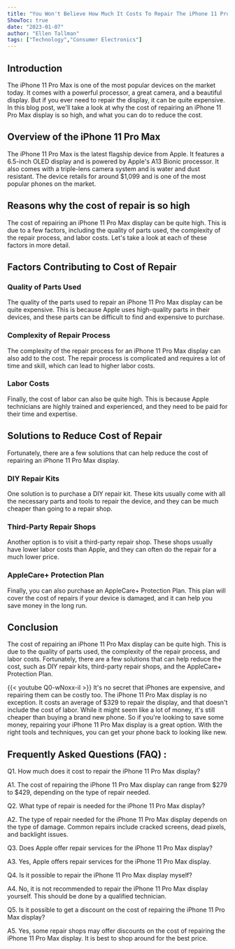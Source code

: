```yaml
---
title: "You Won't Believe How Much It Costs To Repair The iPhone 11 Pro Max Display!"
ShowToc: true 
date: "2023-01-07"
author: "Ellen Tallman" 
tags: ["Technology","Consumer Electronics"]
---
```

## Introduction

The iPhone 11 Pro Max is one of the most popular devices on the market today. It comes with a powerful processor, a great camera, and a beautiful display. But if you ever need to repair the display, it can be quite expensive. In this blog post, we'll take a look at why the cost of repairing an iPhone 11 Pro Max display is so high, and what you can do to reduce the cost.

## Overview of the iPhone 11 Pro Max

The iPhone 11 Pro Max is the latest flagship device from Apple. It features a 6.5-inch OLED display and is powered by Apple's A13 Bionic processor. It also comes with a triple-lens camera system and is water and dust resistant. The device retails for around $1,099 and is one of the most popular phones on the market.

## Reasons why the cost of repair is so high

The cost of repairing an iPhone 11 Pro Max display can be quite high. This is due to a few factors, including the quality of parts used, the complexity of the repair process, and labor costs. Let's take a look at each of these factors in more detail.

## Factors Contributing to Cost of Repair

### Quality of Parts Used

The quality of the parts used to repair an iPhone 11 Pro Max display can be quite expensive. This is because Apple uses high-quality parts in their devices, and these parts can be difficult to find and expensive to purchase.

### Complexity of Repair Process

The complexity of the repair process for an iPhone 11 Pro Max display can also add to the cost. The repair process is complicated and requires a lot of time and skill, which can lead to higher labor costs.

### Labor Costs

Finally, the cost of labor can also be quite high. This is because Apple technicians are highly trained and experienced, and they need to be paid for their time and expertise.

## Solutions to Reduce Cost of Repair

Fortunately, there are a few solutions that can help reduce the cost of repairing an iPhone 11 Pro Max display.

### DIY Repair Kits

One solution is to purchase a DIY repair kit. These kits usually come with all the necessary parts and tools to repair the device, and they can be much cheaper than going to a repair shop.

### Third-Party Repair Shops

Another option is to visit a third-party repair shop. These shops usually have lower labor costs than Apple, and they can often do the repair for a much lower price.

### AppleCare+ Protection Plan

Finally, you can also purchase an AppleCare+ Protection Plan. This plan will cover the cost of repairs if your device is damaged, and it can help you save money in the long run.

## Conclusion

The cost of repairing an iPhone 11 Pro Max display can be quite high. This is due to the quality of parts used, the complexity of the repair process, and labor costs. Fortunately, there are a few solutions that can help reduce the cost, such as DIY repair kits, third-party repair shops, and the AppleCare+ Protection Plan.

{{< youtube Q0-wNoxx-iI >}} 
It's no secret that iPhones are expensive, and repairing them can be costly too. The iPhone 11 Pro Max display is no exception. It costs an average of $329 to repair the display, and that doesn't include the cost of labor. While it might seem like a lot of money, it's still cheaper than buying a brand new phone. So if you're looking to save some money, repairing your iPhone 11 Pro Max display is a great option. With the right tools and techniques, you can get your phone back to looking like new.

## Frequently Asked Questions (FAQ) :
Q1. How much does it cost to repair the iPhone 11 Pro Max display?

A1. The cost of repairing the iPhone 11 Pro Max display can range from $279 to $429, depending on the type of repair needed.

Q2. What type of repair is needed for the iPhone 11 Pro Max display?

A2. The type of repair needed for the iPhone 11 Pro Max display depends on the type of damage. Common repairs include cracked screens, dead pixels, and backlight issues.

Q3. Does Apple offer repair services for the iPhone 11 Pro Max display?

A3. Yes, Apple offers repair services for the iPhone 11 Pro Max display.

Q4. Is it possible to repair the iPhone 11 Pro Max display myself?

A4. No, it is not recommended to repair the iPhone 11 Pro Max display yourself. This should be done by a qualified technician.

Q5. Is it possible to get a discount on the cost of repairing the iPhone 11 Pro Max display?

A5. Yes, some repair shops may offer discounts on the cost of repairing the iPhone 11 Pro Max display. It is best to shop around for the best price.


